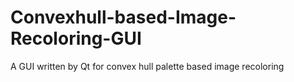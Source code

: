 # Convexhull-based-Image-Recoloring-GUI
A GUI written by Qt for convex hull palette based image recoloring
